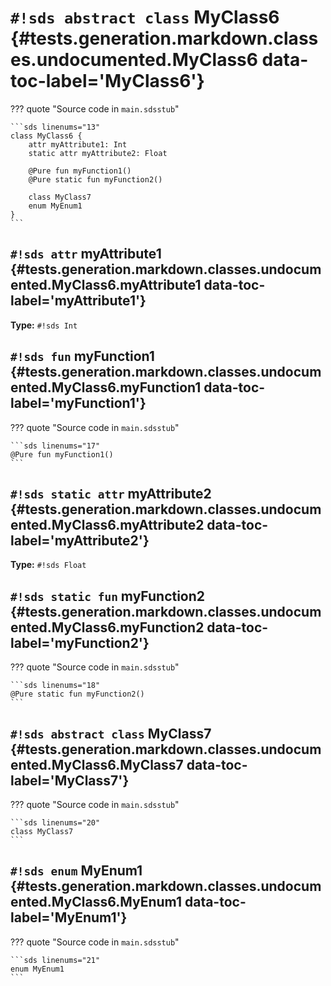# `#!sds abstract class` MyClass6 {#tests.generation.markdown.classes.undocumented.MyClass6 data-toc-label='MyClass6'}

??? quote "Source code in `main.sdsstub`"

    ```sds linenums="13"
    class MyClass6 {
        attr myAttribute1: Int
        static attr myAttribute2: Float
    
        @Pure fun myFunction1()
        @Pure static fun myFunction2()
    
        class MyClass7
        enum MyEnum1
    }
    ```

## `#!sds attr` myAttribute1 {#tests.generation.markdown.classes.undocumented.MyClass6.myAttribute1 data-toc-label='myAttribute1'}

**Type:** `#!sds Int`

## `#!sds fun` myFunction1 {#tests.generation.markdown.classes.undocumented.MyClass6.myFunction1 data-toc-label='myFunction1'}

??? quote "Source code in `main.sdsstub`"

    ```sds linenums="17"
    @Pure fun myFunction1()
    ```

## `#!sds static attr` myAttribute2 {#tests.generation.markdown.classes.undocumented.MyClass6.myAttribute2 data-toc-label='myAttribute2'}

**Type:** `#!sds Float`

## `#!sds static fun` myFunction2 {#tests.generation.markdown.classes.undocumented.MyClass6.myFunction2 data-toc-label='myFunction2'}

??? quote "Source code in `main.sdsstub`"

    ```sds linenums="18"
    @Pure static fun myFunction2()
    ```

## `#!sds abstract class` MyClass7 {#tests.generation.markdown.classes.undocumented.MyClass6.MyClass7 data-toc-label='MyClass7'}

??? quote "Source code in `main.sdsstub`"

    ```sds linenums="20"
    class MyClass7
    ```

## `#!sds enum` MyEnum1 {#tests.generation.markdown.classes.undocumented.MyClass6.MyEnum1 data-toc-label='MyEnum1'}

??? quote "Source code in `main.sdsstub`"

    ```sds linenums="21"
    enum MyEnum1
    ```
